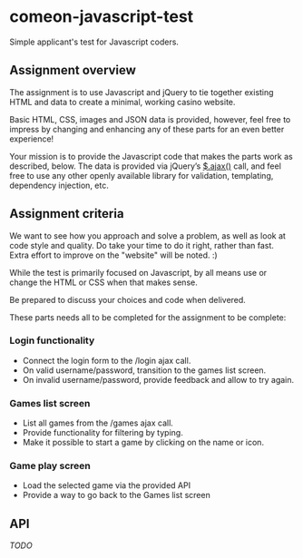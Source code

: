 # comeon-javascript-test

Simple applicant's test for Javascript coders.

## Assignment overview

The assignment is to use Javascript and jQuery to tie together existing HTML and data to create a minimal, working casino website.

Basic HTML, CSS, images and JSON data is provided, however, feel free to impress by changing and enhancing any of these parts for an even better experience!

Your mission is to provide the Javascript code that makes the parts work as described, below.
The data is provided via jQuery’s [$.ajax()](http://api.jquery.com/jquery.ajax/) call, and feel free to use any other openly available library for
validation, templating, dependency injection, etc.

## Assignment criteria

We want to see how you approach and solve a problem, as well as look at code style and quality. Do take your time to do it right, rather than fast.
Extra effort to improve on the "website" will be noted. :)

While the test is primarily focused on Javascript, by all means use or change the HTML or CSS when that makes sense.

Be prepared to discuss your choices and code when delivered.

These parts needs all to be completed for the assignment to be complete:

### Login functionality

* Connect the login form to the /login ajax call.
* On valid username/password, transition to the games list screen.
* On invalid username/password, provide feedback and allow to try again.

### Games list screen

* List all games from the /games ajax call.
* Provide functionality for filtering by typing.
* Make it possible to start a game by clicking on the name or icon.

### Game play screen

* Load the selected game via the provided API
* Provide a way to go back to the Games list screen

## API

*TODO*
